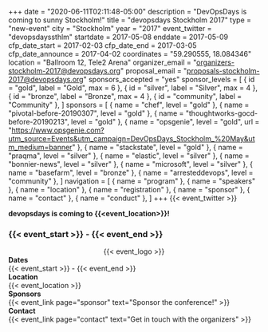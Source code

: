 +++
date = "2020-06-11T02:11:48-05:00"
description = "DevOpsDays is coming to sunny Stockholm!"
title = "devopsdays Stockholm 2017"
type = "new-event"
city = "Stockholm"
year = "2017"
event_twitter = "devopsdayssthlm"
startdate = 2017-05-08
enddate = 2017-05-09
cfp_date_start = 2017-02-03
cfp_date_end = 2017-03-05
cfp_date_announce = 2017-04-02
coordinates = "59.290555, 18.084346"
location = "Ballroom 12, Tele2 Arena"
organizer_email = "organizers-stockholm-2017@devopsdays.org"
proposal_email = "proposals-stockholm-2017@devopsdays.org"
sponsors_accepted = "yes"
sponsor_levels = [
    { id = "gold", label = "Gold", max = 6 },
    { id = "silver", label = "Silver", max = 4 },
    { id = "bronze", label = "Bronze", max = 4 },
    { id = "community", label = "Community" },
]
sponsors = [
    { name = "chef", level = "gold" },
    { name = "pivotal-before-20190307", level = "gold" },
    { name = "thoughtworks-gocd-before-20190213", level = "gold" },
    { name = "opsgenie", level = "gold", url = "https://www.opsgenie.com?utm_source=Events&utm_campaign=DevOpsDays_Stockholm_%20May&utm_medium=banner" },
    { name = "stackstate", level = "gold" },
    { name = "praqma", level = "silver" },
    { name = "elastic", level = "silver" },
    { name = "bonnier-news", level = "silver" },
    { name = "microsoft", level = "silver" },
    { name = "basefarm", level = "bronze" },
    { name = "arresteddevops", level = "community" },
]
navigation = [
    { name = "program" },
    { name = "speakers" },
    { name = "location" },
    { name = "registration" },
    { name = "sponsor" },
    { name = "contact" },
    { name = "conduct" },
]
+++
{{< event_twitter >}}

**devopsdays is coming to {{<event_location>}}!**

<h3>{{< event_start >}} - {{< event_end >}}</h3>
<div style="text-align:center;">
  {{< event_logo >}}
</div>

<div class = "row">
  <div class = "col-md-2">
    <strong>Dates</strong>
  </div>
  <div class = "col-md-8">
    {{< event_start >}} - {{< event_end >}}
  </div>
</div>

 <div class = "row">
  <div class = "col-md-2">
    <strong>Location</strong>
  </div>
  <div class = "col-md-8">
    {{< event_location >}}
  </div>
</div>

<!-- <div class = "row">
  <div class = "col-md-2">
    <strong>Register</strong>
  </div>
  <div class = "col-md-8">
    {{< event_link page="registration" text="Register to attend the conference!" >}}
  </div>
</div> -->

<!-- <div class = "row">
  <div class = "col-md-2">
    <strong>Propose</strong>
  </div>
  <div class = "col-md-8">
    {{< event_link page="propose" text="Propose a talk!" >}}
  </div>
</div> -->

<!-- <div class = "row">
  <div class = "col-md-2">
    <strong>Program</strong>
  </div>
  <div class = "col-md-8">
    View the {{< event_link page="program" text="program." >}}
  </div>
</div> -->

<!-- <div class = "row">
  <div class = "col-md-2">
    <strong>Speakers</strong>
  </div>
  <div class = "col-md-8">
    Check out the {{< event_link page="speakers" text="speakers!" >}}
  </div>
</div> -->

<div class = "row">
  <div class = "col-md-2">
    <strong>Sponsors</strong>
  </div>
  <div class = "col-md-8">
    {{< event_link page="sponsor" text="Sponsor the conference!" >}}
  </div>
</div>

<div class = "row">
  <div class = "col-md-2">
    <strong>Contact</strong>
  </div>
  <div class = "col-md-8">
    {{< event_link page="contact" text="Get in touch with the organizers" >}}
  </div>
</div>
